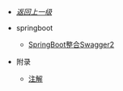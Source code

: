 - [*返回上一级*](/_sidebar.md)
- springboot

    - [SpringBoot整合Swagger2](/springboot/SpringBoot整合Swagger2/README.md)
    
- 附录
    
    - [注解](/springboot/注解/_sidebar.md)